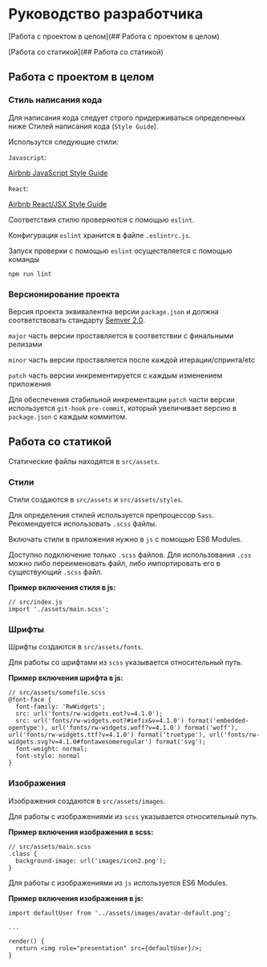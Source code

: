 # Руководство разработчика

[Работа с проектом в целом](## Работа с проектом в целом)

[Работа со статикой](## Работа со статикой)

## Работа с проектом в целом

### Стиль написания кода

Для написания кода следует строго придерживаться определенных ниже Стилей написания кода (`Style Guide`).

Использутся следующие стили:

`Javascript`:

[Airbnb JavaScript Style Guide](https://github.com/airbnb/javascript)

`React`:

[Airbnb React/JSX Style Guide](https://github.com/airbnb/javascript/tree/master/react)

Соответствия стилю проверяются с помощью `eslint`.

Конфигурация `eslint` хранится в файле `.eslintrc.js`.

Запуск проверки с помощью `eslint` осуществляется с помощью команды

`npm run lint`

### Версионирование проекта

Версия проекта эквивалентна версии `package.json` и должна соответствовать стандарту [Semver 2.0](http://semver.org/).

`major` часть версии проставляется в соответствии с финальными релизами

`minor` часть версии проставляется после каждой итерации/спринта/etc

`patch` часть версии инкрементируется с каждым изменением приложения

Для обеспечения стабильной инкрементации `patch` части версии используется `git-hook` `pre-commit`, который увеличивает версию в `package.json` с каждым коммитом.


## Работа со статикой

Статические файлы находятся в `src/assets`.

### Стили

Стили создаются в `src/assets`  и `src/assets/styles`.

Для определения стилей используется препроцессор `Sass`.
Рекомендуется использовать `.scss` файлы.

Включать стили в приложения нужно в `js` с помощью ES6 Modules.

Доступно подключение только `.scss` файлов. Для использования `.css` можно либо переименовать файл, либо импортировать его в существующий `.scss` файл.

__Пример включения стиля в js:__

```
// src/index.js
import './assets/main.scss';
```

### Шрифты

Шрифты создаются в `src/assets/fonts`.

Для работы со шрифтами из `scss` указывается относительный путь.

__Пример включения шрифта в js:__

```
// src/assets/somefile.scss
@font-face {
  font-family: 'RwWidgets';
  src: url('fonts/rw-widgets.eot?v=4.1.0');
  src: url('fonts/rw-widgets.eot?#iefix&v=4.1.0') format('embedded-opentype'), url('fonts/rw-widgets.woff?v=4.1.0') format('woff'), url('fonts/rw-widgets.ttf?v=4.1.0') format('truetype'), url('fonts/rw-widgets.svg?v=4.1.0#fontawesomeregular') format('svg');
  font-weight: normal;
  font-style: normal
}
```

### Изображения

Изображения создаются в `src/assets/images`.

Для работы с изображениями из `scss` указывается относительный путь.

__Пример включения изображения в scss:__

```
// src/assets/main.scss
.class {
  background-image: url('images/icon2.png');
}
```

Для работы с изображениями из `js` используется ES6 Modules.

__Пример включения изображения в js:__

```
import defaultUser from '../assets/images/avatar-default.png';

...

render() {
  return <img role="presentation" src={defaultUser}/>;
}

```
